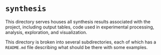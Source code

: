 # `synthesis`

This directory serves houses all synthesis results associated with the project, including output tables, code used in experimental processing, analysis, exploration, and 
visualization.

This directory is broken into several subdirectories, each of which has a `README.md` file describing what should be there with some examples. 
